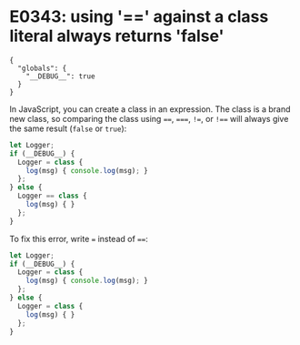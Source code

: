 # E0343: using '==' against a class literal always returns 'false'

```config-for-examples
{
  "globals": {
    "__DEBUG__": true
  }
}
```

In JavaScript, you can create a class in an expression. The class is a brand new
class, so comparing the class using `==`, `===`, `!=`, or `!==` will always give
the same result (`false` or `true`):

```javascript
let Logger;
if (__DEBUG__) {
  Logger = class {
    log(msg) { console.log(msg); }
  };
} else {
  Logger == class {
    log(msg) { }
  };
}
```

To fix this error, write `=` instead of `==`:

```javascript
let Logger;
if (__DEBUG__) {
  Logger = class {
    log(msg) { console.log(msg); }
  };
} else {
  Logger = class {
    log(msg) { }
  };
}
```
